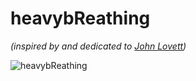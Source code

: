 
<!-- README.md is generated from README.Rmd. Please edit that file -->

# heavybReathing

*(inspired by and dedicated to [John
Lovett](https://twitter.com/jlove1982/status/1149815078499303424))*

![heavybReathing](https://media.giphy.com/media/ncsQI9sF3pa8w/giphy.gif)
